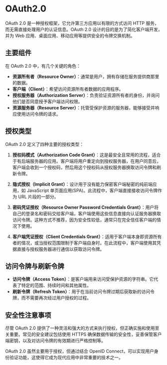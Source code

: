 # OAuth2.0

OAuth 2.0 是一种授权框架，它允许第三方应用以有限的方式访问 HTTP 服务，而无需直接处理用户的认证信息。OAuth 2.0 设计的目的是为了简化客户端开发，并为 Web 应用、桌面应用、移动应用等提供安全的令牌交换机制。

## 主要组件

在 OAuth 2.0 中，有几个关键的角色：

- **资源所有者（Resource Owner）**：通常是用户，拥有存储在服务提供商那里的数据。
- **客户端（Client）**：希望访问资源所有者数据的应用程序。
- **授权服务器（Authorization Server）**：负责验证资源所有者的身份，并询问他们是否同意授予客户端访问权限。
- **资源服务器（Resource Server）**：托管受保护资源的服务器，能够接受并响应使用访问令牌的请求。

## 授权类型

OAuth 2.0 定义了四种主要的授权类型：

1. **授权码模式（Authorization Code Grant）**：这是最安全且常用的流程，适合于有后端服务器的应用。客户端将用户重定向到授权服务器，在用户同意后，客户端会收到一个授权码，然后用这个授权码从授权服务器换取访问令牌和刷新令牌。

2. **隐式授权（Implicit Grant）**：设计用于没有能力保密客户端秘密的纯前端应用，如 JavaScript 单页面应用(SPA)。此流程中，客户端直接接收访问令牌作为 URL 片段的一部分。

3. **密码凭证授权（Resource Owner Password Credentials Grant）**：用户将自己的登录名和密码交给客户端，客户端使用这些信息直接向认证服务器换取访问令牌。这种方式不推荐，因为安全性较低，通常只在完全信任客户端的情况下使用。

4. **客户端凭证授权（Client Credentials Grant）**：适用于客户端本身即资源所有者的情况，或当授权范围限制于客户端自身时。在此流程中，客户端使用其凭据直接与授权服务器进行通信以获取访问令牌。

## 访问令牌与刷新令牌

- **访问令牌（Access Token）**：是客户端用来访问受保护资源的字符串。它代表了特定的范围、持续时间和其他属性。
- **刷新令牌（Refresh Token）**：用于在当前访问令牌过期后获取新的访问令牌，而不需要再次经过用户授权的过程。

## 安全性注意事项

尽管 OAuth 2.0 提供了一种灵活和强大的方式来执行授权，但正确实施和使用至关重要。常见的安全建议包括使用 HTTPS 确保数据传输的安全性，妥善保管客户端密钥，以及对访问令牌的有效期进行严格控制等。

OAuth 2.0 虽然主要用于授权，但通过结合 OpenID Connect，可以实现用户身份验证功能，这使得它成为现代应用中非常重要的技术之一。
